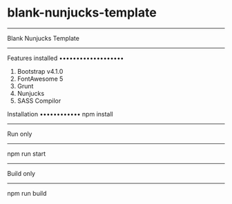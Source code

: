 # blank-nunjucks-template

***********************
Blank Nunjucks Template
***********************


Features installed
•••••••••••••••••••
1. Bootstrap v4.1.0
2. FontAwesome 5
3. Grunt
4. Nunjucks
5. SASS Compilor

Installation
••••••••••••
npm install


********
Run only
********
npm run start

**********
Build only
**********
npm run build